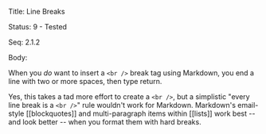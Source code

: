 Title:  Line Breaks

Status: 9 - Tested

Seq:    2.1.2

Body: 

When you *do* want to insert a `<br />` break tag using Markdown, you
end a line with two or more spaces, then type return.

Yes, this takes a tad more effort to create a `<br />`, but a simplistic
"every line break is a `<br />`" rule wouldn't work for Markdown.
Markdown's email-style [[blockquotes]] and multi-paragraph items within [[lists]]
work best -- and look better -- when you format them with hard breaks.

